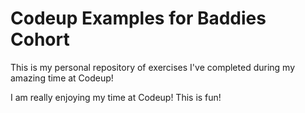 # Codeup Examples for Baddies Cohort

This is my personal repository of exercises I've completed during my amazing time at Codeup!

I am really enjoying my time at Codeup! This is fun!
